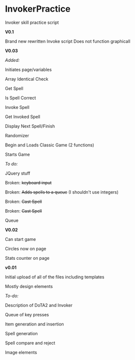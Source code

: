 # InvokerPractice
Invoker skill practice script

**V0.1**

Brand new rewritten Invoke script
Does not function graphicall

**V0.03**

*Added:*

Initiates page/variables

Array Identical Check

Get Spell

Is Spell Correct

Invoke Spell

Get Invoked Spell

Display Next Spell/Finish

Randomizer

Begin and Loads Classic Game (2 functions)

Starts Game

*To do:*

JQuery stuff 

Broken: ~~keyboard input~~

Broken: ~~Adds spells to a queue~~ (I shouldn't use integers)

Broken: ~~Cast Spell~~

Broken: ~~Cast Spell~~

Queue

**V0.02**

Can start game

Circles now on page

Stats counter on page

**v0.01**

Initial upload of all of the files including templates

Mostly design elements

*To-do:*

Description of DoTA2 and Invoker

Queue of key presses

Item generation and insertion 

Spell generation

Spell compare and reject

Image elements